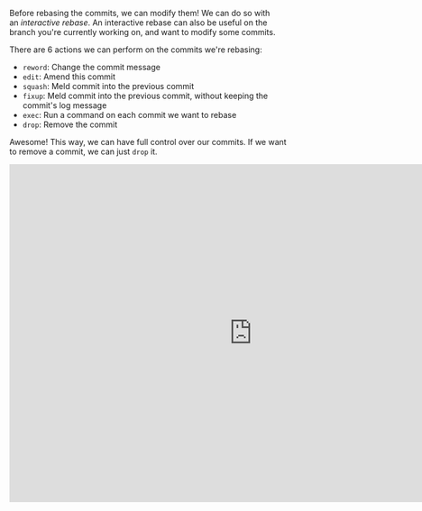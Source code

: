 Before rebasing the commits, we can modify them! We can do so with an _interactive rebase_. An interactive rebase can also be useful on the branch you're currently working on, and want to modify some commits.

There are 6 actions we can perform on the commits we're rebasing:

-   `reword`: Change the commit message
-   `edit`: Amend this commit
-   `squash`: Meld commit into the previous commit
-   `fixup`: Meld commit into the previous commit, without keeping the commit's log message
-   `exec`: Run a command on each commit we want to rebase
-   `drop`: Remove the commit

Awesome! This way, we can have full control over our commits. If we want to remove a commit, we can just `drop` it.
<iframe border=0 frameborder=0 height=600 width=860 src="https://res.cloudinary.com/practicaldev/image/fetch/s--P6jr7igd--/c_limit%2Cf_auto%2Cfl_progressive%2Cq_66%2Cw_880/https://dev-to-uploads.s3.amazonaws.com/i/msofpv7k6rcmpaaefscm.gif"></iframe>
